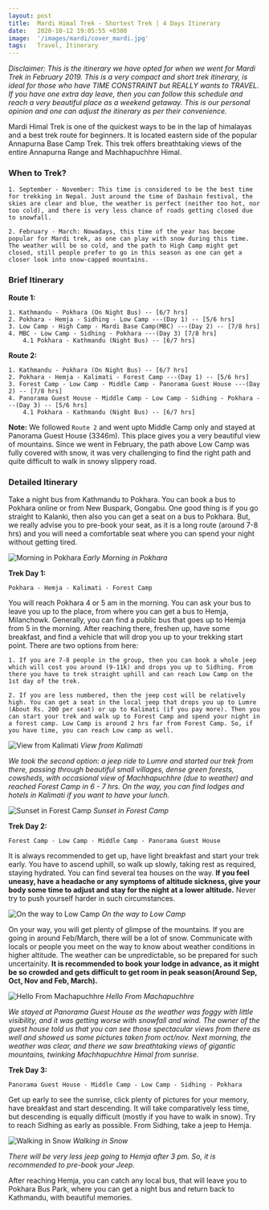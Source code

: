 ```yaml
---
layout: post
title:  Mardi Himal Trek - Shortest Trek | 4 Days Itinerary 
date:   2020-10-12 19:05:55 +0300
image:  '/images/mardi/cover_mardi.jpg'
tags:   Travel, Itinerary
---
```


<i>Disclaimer: This is the itinerary we have opted for when we went for Mardi Trek in February 2019. This is a very compact and short trek itinerary, is ideal for those who have TIME CONSTRAINT but REALLY wants to TRAVEL. If you have one extra day leave, then you can follow this schedule and reach a very beautiful place as a weekend getaway. This is our personal opinion and one can adjust the itinerary as per their convenience.</i>

Mardi Himal Trek is one of the quickest ways to be in the lap of himalayas and a best trek route for beginners. It is located eastern side of the popular Annapurna Base Camp Trek. This trek offers breathtaking views of the entire Annapurna Range and Machhapuchhre Himal.

### When to Trek?
    1. September - November: This time is considered to be the best time for trekking in Nepal. Just around the time of Dashain festival, the skies are clear and blue, the weather is perfect (neither too hot, nor too cold), and there is very less chance of roads getting closed due to snowfall.

    2. February - March: Nowadays, this time of the year has become popular for Mardi trek, as one can play with snow during this time. The weather will be so cold, and the path to High Camp might get closed, still people prefer to go in this season as one can get a closer look into snow-capped mountains.

### Brief Itinerary
**Route 1:**

    1. Kathmandu - Pokhara (On Night Bus) -- [6/7 hrs]
    2. Pokhara - Hemja - Sidhing - Low Camp ---(Day 1) -- [5/6 hrs]
    3. Low Camp - High Camp - Mardi Base Camp(MBC) ---(Day 2) -- [7/8 hrs]
    4. MBC - Low Camp - Sidhing - Pokhara ---(Day 3) [7/8 hrs]
        4.1 Pokhara - Kathmandu (Night Bus) -- [6/7 hrs]

**Route 2:**

    1. Kathmandu - Pokhara (On Night Bus) -- [6/7 hrs]
    2. Pokhara - Hemja - Kalimati - Forest Camp ---(Day 1) -- [5/6 hrs]
    3. Forest Camp - Low Camp - Middle Camp - Panorama Guest House ---(Day 2) -- [7/8 hrs]
    4. Panorama Guest House - Middle Camp - Low Camp - Sidhing - Pokhara ---(Day 3) -- [5/6 hrs]
        4.1 Pokhara - Kathmandu (Night Bus) -- [6/7 hrs]


**Note:** 
We followed `Route 2` and went upto Middle Camp only and stayed at Panorama Guest House (3346m). This place gives you a very beautiful view of mountains. Since we went in February, the path above Low Camp was fully covered with snow, it was very challenging to find the right path and quite difficult to walk in snowy slippery road.

### Detailed Itinerary
Take a night bus from Kathmandu to Pokhara. You can book a bus to Pokhara online or from New Buspark, Gongabu. One good thing is if you go straight to Kalanki, then also you can get a seat on a bus to Pokhara. But, we really advise you to pre-book your seat, as it is a long route (around 7-8 hrs) and you will need a comfortable seat where you can spend your night without getting tired. 

![Morning in Pokhara]({{site.baseurl}}/images/mardi/early_morning_in_pokhara.jpg)
*Early Morning in Pokhara*

**Trek Day 1:**

`Pokhara - Hemja - Kalimati - Forest Camp`

You will reach Pokhara 4 or 5 am in the morning. You can ask your bus to leave you up to the place, from where you can get a bus to Hemja, Milanchowk. Generally, you can find a public bus that goes up to Hemja from 5 in the morning. After reaching there, freshen up, have some breakfast, and find a vehicle that will drop you up to your trekking start point. There are two options from here:

    1. If you are 7-8 people in the group, then you can book a whole jeep which will cost you around (9-11k) and drops you up to Sidhing. From there you have to trek straight uphill and can reach Low Camp on the 1st day of the trek. 

    2. If you are less numbered, then the jeep cost will be relatively high. You can get a seat in the local jeep that drops you up to Lumre (About Rs. 200 per seat) or up to Kalimati (if you pay more). Then you can start your trek and walk up to Forest Camp and spend your night in a forest camp. Low Camp is around 2 hrs far from Forest Camp. So, if you have time, you can reach Low camp as well.


![View from Kalimati]({{site.baseurl}}/images/mardi/kalimati.jpg)
*View from Kalimati*

<i>We took the second option: a jeep ride to Lumre and started our trek from there, passing through beautiful small villages, dense green forests, cowsheds, with occasional view of Machhapuchhre (due to weather) and reached Forest Camp in 6 - 7 hrs. On the way, you can find lodges and hotels in Kalimati if you want to have your lunch.</i>

![Sunset in Forest Camp]({{site.baseurl}}/images/mardi/sunset_in_forest_camp.jpg)
*Sunset in Forest Camp*

**Trek Day 2:**

`Forest Camp - Low Camp - Middle Camp - Panorama Guest House`

It is always recommended to get up, have light breakfast and start your trek early. You have to ascend uphill, so walk up slowly, taking rest as required, staying hydrated. You can find several tea houses on the way. **If you feel uneasy, have a headache or any symptoms of altitude sickness, give your body some time to adjust and stay for the night at a lower altitude.** Never try to push yourself harder in such circumstances.

![On the way to Low Camp]({{site.baseurl}}/images/mardi/way_to_low_camp.jpg)
*On the way to Low Camp*

On your way, you will get plenty of glimpse of the mountains. If you are going in around Feb/March, there will be a lot of snow. Communicate with locals or people you meet on the way to know about weather conditions in higher altitude. The weather can be unpredictable, so be prepared for such uncertainity. **It is recommended to book your lodge in advance, as it might be so crowded and gets difficult to get room in peak season(Around Sep, Oct, Nov and Feb, March).**

![Hello From Machapuchhre]({{site.baseurl}}/images/mardi/machhapuchre.jpg)
*Hello From Machapuchhre*

<i>We stayed at Panorama Guest House as the weather was foggy with little visibility, and it was getting worse with snowfall and wind. The owner of the guest house told us that you can see those spectacular views from there as well and showed us some pictures taken from oct/nov. Next morning, the weather was clear, and there we saw breathtaking views of gigantic mountains, twinking Machhapuchhre Himal from sunrise. </i>

**Trek Day 3:**

`Panorama Guest House - Middle Camp - Low Camp - Sidhing - Pokhara`

Get up early to see the sunrise, click plenty of pictures for your memory, have breakfast and start descending. It will take comparatively less time, but descending is equally difficult (mostly if you have to walk in snow). Try to reach Sidhing as early as possible. From Sidhing, take a jeep to Hemja. 

![Walking in Snow]({{site.baseurl}}/images/mardi/return_back.jpg)
*Walking in Snow*

<i>There will be very less jeep going to Hemja after 3 pm. So, it is recommended to pre-book your Jeep.</i>

After reaching Hemja, you can catch any local bus, that will leave you to Pokhara Bus Park, where you can get a night bus and return back to Kathmandu, with beautiful memories.